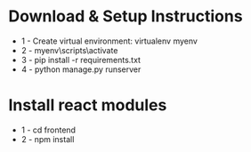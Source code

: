
# Download & Setup Instructions

* 1 - Create virtual environment: virtualenv myenv
* 2 - myenv\scripts\activate
* 3 - pip install -r requirements.txt
* 4 - python manage.py runserver

# Install react modules
* 1 - cd frontend
* 2 - npm install
